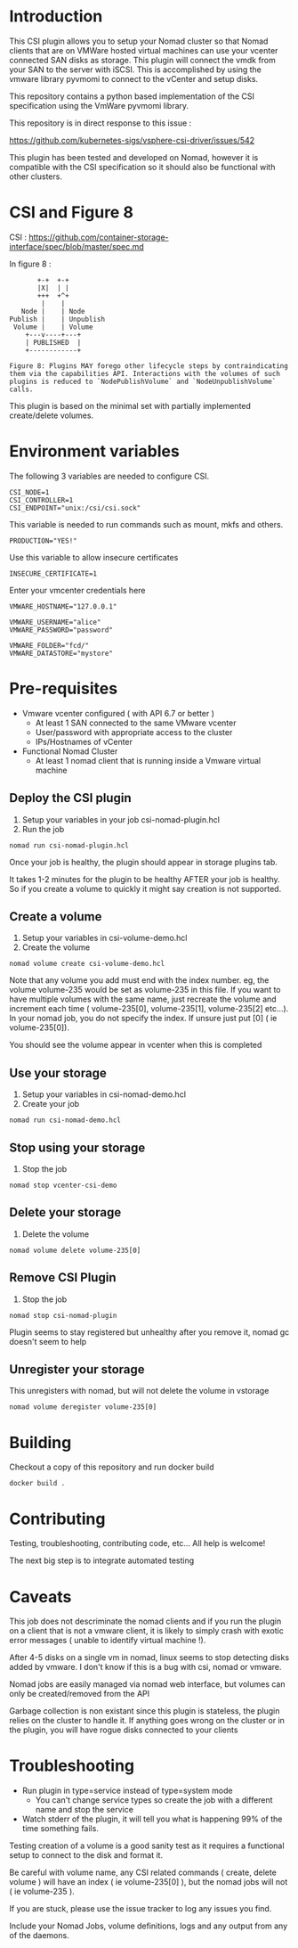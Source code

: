 # Introduction

This CSI plugin allows you to setup your Nomad cluster so that Nomad clients that are on VMWare hosted virtual machines can use your vcenter connected SAN disks as storage. This plugin will connect the vmdk from your SAN to the server with iSCSI. This is accomplished by using the vmware library pyvmomi to connect to the vCenter and setup disks.

This repository contains a python based implementation of the CSI specification using the VmWare pyvmomi library.

This repository is in direct response to this issue : 

https://github.com/kubernetes-sigs/vsphere-csi-driver/issues/542

This plugin has been tested and developed on Nomad, however it is compatible with the CSI specification so it should also be functional with other clusters. 

# CSI and Figure 8

CSI : https://github.com/container-storage-interface/spec/blob/master/spec.md

In figure 8 : 

```
       +-+  +-+
       |X|  | |
       +++  +^+
        |    |
   Node |    | Node
Publish |    | Unpublish
 Volume |    | Volume
    +---v----+---+
    | PUBLISHED  |
    +------------+

Figure 8: Plugins MAY forego other lifecycle steps by contraindicating
them via the capabilities API. Interactions with the volumes of such
plugins is reduced to `NodePublishVolume` and `NodeUnpublishVolume`
calls.

```

This plugin is based on the minimal set with partially implemented create/delete volumes.



# Environment variables

The following 3 variables are needed to configure CSI.

```
CSI_NODE=1
CSI_CONTROLLER=1
CSI_ENDPOINT="unix:/csi/csi.sock"
```

This variable is needed to run commands such as mount, mkfs and others.

```
PRODUCTION="YES!"
```

Use this variable to allow insecure certificates

```
INSECURE_CERTIFICATE=1
```

Enter your vmcenter credentials here

```
VMWARE_HOSTNAME="127.0.0.1"

VMWARE_USERNAME="alice"
VMWARE_PASSWORD="password"

VMWARE_FOLDER="fcd/"
VMWARE_DATASTORE="mystore"
```


# Pre-requisites

* Vmware vcenter configured ( with API 6.7 or better )
    * At least 1 SAN connected to the same VMware vcenter
    * User/password with appropriate access to the cluster
    * IPs/Hostnames of vCenter
* Functional Nomad Cluster
    * At least 1 nomad client that is running inside a Vmware virtual machine

## Deploy the CSI plugin

1. Setup your variables in your job csi-nomad-plugin.hcl
2. Run the job

```
nomad run csi-nomad-plugin.hcl
```

Once your job is healthy, the plugin should appear in storage plugins tab.

It takes 1-2 minutes for the plugin to be healthy AFTER your job is healthy. So if you create a volume to quickly it might say creation is not supported.

## Create a volume

1. Setup your variables in csi-volume-demo.hcl
2. Create the volume

```
nomad volume create csi-volume-demo.hcl
```

Note that any volume you add must end with the index number. eg, the volume volume-235 would be set as volume-235 in this file. If you want to have multiple volumes with the same name, just recreate the volume and increment each time ( volume-235[0], volume-235[1], volume-235[2] etc...). In your nomad job, you do not specify the index. If unsure just put [0] ( ie volume-235[0]).

You should see the volume appear in vcenter when this is completed

## Use your storage

1. Setup your variables in csi-nomad-demo.hcl
2. Create your job

```
nomad run csi-nomad-demo.hcl
```

## Stop using your storage

1. Stop the job

```
nomad stop vcenter-csi-demo
```

## Delete your storage

1. Delete the volume

```
nomad volume delete volume-235[0]
```

## Remove CSI Plugin

1. Stop the job

```
nomad stop csi-nomad-plugin
```

Plugin seems to stay registered but unhealthy after you remove it, nomad gc doesn't seem to help




## Unregister your storage

This unregisters with nomad, but will not delete the volume in vstorage

```
nomad volume deregister volume-235[0]
```


# Building

Checkout a copy of this repository and run docker build


```
docker build .
```


# Contributing

Testing, troubleshooting, contributing code, etc... All help is welcome!

The next big step is to integrate automated testing


# Caveats

This job does not descriminate the nomad clients and if you run the plugin on a client that is not a vmware client, it is likely to simply crash with exotic error messages ( unable to identify virtual machine !).

After 4-5 disks on a single vm in nomad, linux seems to stop detecting disks added by vmware. I don't know if this is a bug with csi, nomad or vmware.

Nomad jobs are easily managed via nomad web interface, but volumes can only be created/removed from the API

Garbage collection is non existant since this plugin is stateless, the plugin relies on the cluster to handle it. If anything goes wrong on the cluster or in the plugin, you will have rogue disks connected to your clients


# Troubleshooting


* Run plugin in type=service instead of type=system mode
    * You can't change service types so create the job with a different name and stop the service
* Watch stderr of the plugin, it will tell you what is happening 99% of the time something fails.

Testing creation of a volume is a good sanity test as it requires a functional setup to connect to the disk and format it.

Be careful with volume name, any CSI related commands ( create, delete volume ) will have an index ( ie volume-235[0] ), but the nomad jobs will not ( ie volume-235 ).

If you are stuck, please use the issue tracker to log any issues you find.

Include your Nomad Jobs, volume definitions, logs and any output from any of the daemons.







